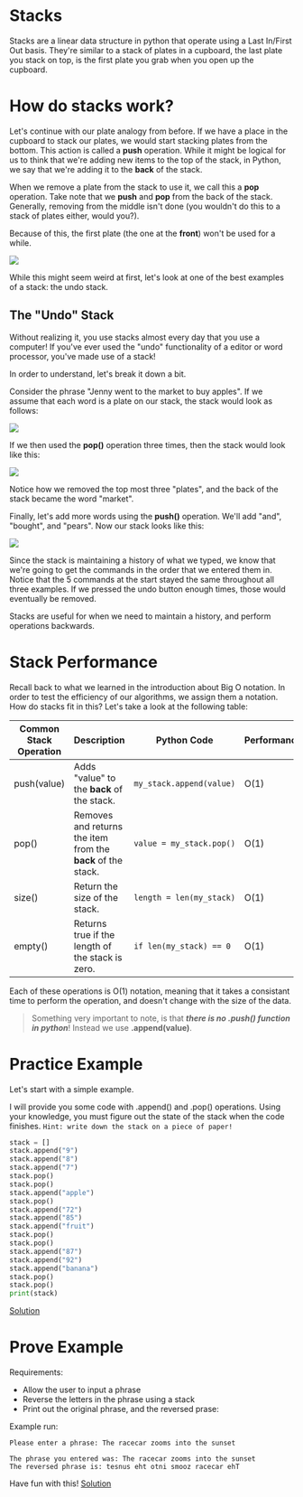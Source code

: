 # Stacks

Stacks are a linear data structure in python that operate using a Last In/First Out basis. They're similar to a stack of plates in a cupboard, the last plate you stack on top, is the first plate you grab when you open up the cupboard.

# How do stacks work?
Let's continue with our plate analogy from before. If we have a place in the cupboard to stack our plates, we would start stacking plates from the bottom. This action is called a **push** operation. While it might be logical for us to think that we're adding new items to the top of the stack, in Python, we say that we're adding it to the **back** of the stack.

When we remove a plate from the stack to use it, we call this a **pop** operation. Take note that we **push** and **pop** from the back of the stack. Generally, removing from the middle isn't done (you wouldn't do this to a stack of plates either, would you?).

Because of this, the first plate (the one at the **front**) won't be used for a while. 

![](https://github.com/LyrasaurusRose/CSE212Final/blob/3af4689dc334231b68426ca6f211173fcd006448/Stacks/platestack.PNG)

While this might seem weird at first, let's look at one of the best examples of a stack: the undo stack.

## The "Undo" Stack
Without realizing it, you use stacks almost every day that you use a computer! If you've ever used the "undo" functionality of a editor or word processor, you've made use of a stack!

In order to understand, let's break it down a bit.

Consider the phrase "Jenny went to the market to buy apples". If we assume that each word is a plate on our stack, the stack would look as follows:

![](https://github.com/LyrasaurusRose/CSE212Final/blob/3af4689dc334231b68426ca6f211173fcd006448/Stacks/undostack1.PNG)

If we then used the **pop()** operation three times, then the stack would look like this:

![](https://github.com/LyrasaurusRose/CSE212Final/blob/3af4689dc334231b68426ca6f211173fcd006448/Stacks/undostack2.PNG)

Notice how we removed the top most three "plates", and the back of the stack became the word "market".

Finally, let's add more words using the **push()** operation. We'll add "and", "bought", and "pears". Now our stack looks like this:

![](https://github.com/LyrasaurusRose/CSE212Final/blob/3af4689dc334231b68426ca6f211173fcd006448/Stacks/undostack3.PNG)

Since the stack is maintaining a history of what we typed, we know that we're going to get the commands in the order that we entered them in. Notice that the 5 commands at the start stayed the same throughout all three examples. If we pressed the undo button enough times, those would eventually be removed.

Stacks are useful for when we need to maintain a history, and perform operations backwards.

# Stack Performance
Recall back to what we learned in the introduction about Big O notation. In order to test the efficiency of our algorithms, we assign them a notation. How do stacks fit in this? Let's take a look at the following table:


|Common Stack Operation|Description|Python Code|Performance|
|----------------------|-----------|-----------|-----------|
|push(value)|	Adds "value" to the **back** of the stack.|	`my_stack.append(value)`|	O(1) |
|pop()|	Removes and returns the item from the **back** of the stack.|	`value = my_stack.pop()`|	O(1)|
|size()|	Return the size of the stack.|	`length = len(my_stack)`|	O(1)|
|empty()|	Returns true if the length of the stack is zero.|	`if len(my_stack) == 0`|	O(1)|

Each of these operations is O(1) notation, meaning that it takes a consistant time to perform the operation, and doesn't change with the size of the data.
>Something very important to note, is that ***there is no .push() function in python***! Instead we use **.append(value)**.

# Practice Example
Let's start with a simple example. 

I will provide you some code with .append() and .pop() operations. Using your knowledge, you must figure out the state of the stack when the code finishes. 
`Hint: write down the stack on a piece of paper!`


```python
stack = []
stack.append("9")
stack.append("8")
stack.append("7")
stack.pop()
stack.pop()
stack.append("apple")
stack.pop()
stack.append("72")
stack.append("85")
stack.append("fruit")
stack.pop()
stack.pop()
stack.append("87")
stack.append("92")
stack.append("banana")
stack.pop()
stack.pop()
print(stack)
```
[Solution](stackexample.py)

# Prove Example
Requirements:
* Allow the user to input a phrase
* Reverse the letters in the phrase using a stack
* Print out the original phrase, and the reversed prase:

Example run:
```
Please enter a phrase: The racecar zooms into the sunset

The phrase you entered was: The racecar zooms into the sunset
The reversed phrase is: tesnus eht otni smooz racecar ehT
```

Have fun with this!
[Solution](stackprovesolution.py)
